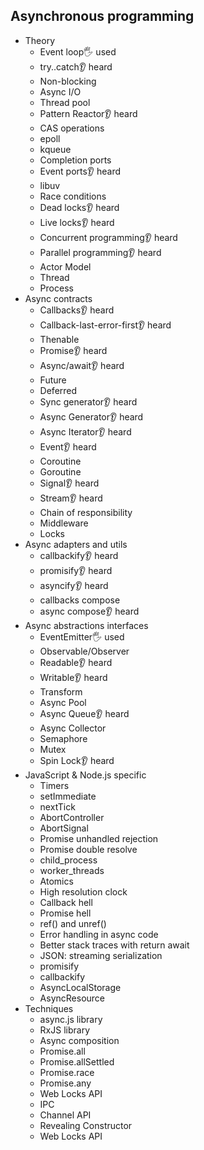 ## Asynchronous programming

- Theory
  - Event loop🖐️ used
  - try..catch👂 heard
  - Non-blocking
  - Async I/O
  - Thread pool
  - Pattern Reactor👂 heard
  - CAS operations
  - epoll
  - kqueue
  - Completion ports
  - Event ports👂 heard
  - libuv
  - Race conditions
  - Dead locks👂 heard
  - Live locks👂 heard
  - Concurrent programming👂 heard
  - Parallel programming👂 heard
  - Actor Model
  - Thread
  - Process
- Async contracts
  - Callbacks👂 heard
  - Callback-last-error-first👂 heard
  - Thenable
  - Promise👂 heard
  - Async/await👂 heard
  - Future
  - Deferred
  - Sync generator👂 heard
  - Async Generator👂 heard
  - Async Iterator👂 heard
  - Event👂 heard
  - Coroutine
  - Goroutine
  - Signal👂 heard
  - Stream👂 heard
  - Chain of responsibility
  - Middleware
  - Locks
- Async adapters and utils
  - callbackify👂 heard
  - promisify👂 heard
  - asyncify👂 heard
  - callbacks compose
  - async compose👂 heard
- Async abstractions interfaces
  - EventEmitter🖐️ used
  - Observable/Observer
  - Readable👂 heard
  - Writable👂 heard
  - Transform
  - Async Pool
  - Async Queue👂 heard
  - Async Collector
  - Semaphore
  - Mutex
  - Spin Lock👂 heard
- JavaScript & Node.js specific
  - Timers
  - setImmediate
  - nextTick
  - AbortController
  - AbortSignal
  - Promise unhandled rejection
  - Promise double resolve
  - child_process
  - worker_threads
  - Atomics
  - High resolution clock
  - Callback hell
  - Promise hell
  - ref() and unref()
  - Error handling in async code
  - Better stack traces with return await
  - JSON: streaming serialization
  - promisify
  - callbackify
  - AsyncLocalStorage
  - AsyncResource
- Techniques
  - async.js library
  - RxJS library
  - Async composition
  - Promise.all
  - Promise.allSettled
  - Promise.race
  - Promise.any
  - Web Locks API
  - IPC
  - Channel API
  - Revealing Constructor
  - Web Locks API
